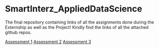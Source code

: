 # SmartInterz_AppliedDataScience
The final repository containing links of all the assignments done during the Externship as well as the Project! Kindly find the links of all the attached github repos.

[Assessment 1](https://github.com/areebkanth/SmartBridgeExternshipAssg1)
[Assessment 2](https://github.com/areebkanth/SmartBridgeExternshipAssg2)
[Assessment 3](https://github.com/areebkanth/SmartBridgeExternshipAssg3)
